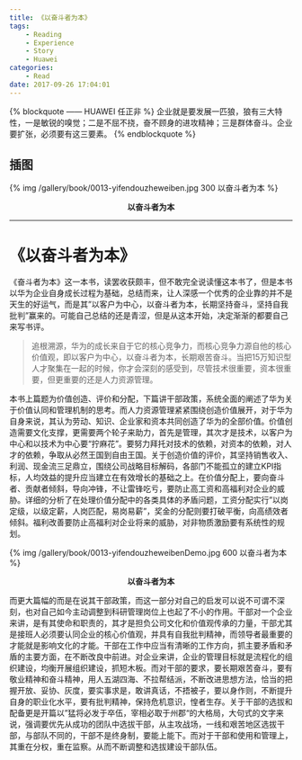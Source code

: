 ```yaml
---
title: 《以奋斗者为本》
tags:
	- Reading
	- Experience
	- Story
	- Huawei
categories:
	- Read
date: 2017-09-26 17:04:01
---
```


{% blockquote —— HUAWEI 任正非 %}
企业就是要发展一匹狼，狼有三大特性，一是敏锐的嗅觉；二是不屈不挠，奋不顾身的进攻精神；三是群体奋斗。企业要扩张，必须要有这三要素。
{% endblockquote %}

<!-- more -->

## 插图
{% img /gallery/book/0013-yifendouzheweiben.jpg 300 以奋斗者为本 %}
<p align="center"><b>以奋斗者为本</b></p>

-----

# 《以奋斗者为本》

《奋斗者为本》这一本书，读罢收获颇丰，但不敢完全说读懂这本书了，但是本书以华为企业自身成长过程为基础，总结而来，让人深感一个优秀的企业靠的并不是天生的好运气，而是其”以客户为中心，以奋斗者为本，长期坚持奋斗，坚持自我批判”赢来的。可能自己总结的还是青涩，但是从这本开始，决定渐渐的都要自己来写书评。

>追根溯源，华为的成长来自于它的核心竞争力，而核心竞争力源自他的核心价值观，即以客户为中心，以奋斗者为本，长期艰苦奋斗。当把15万知识型人才聚集在一起的时候，你才会深刻的感受到，尽管技术很重要，资本很重要，但更重要的还是人力资源管理。

本书上篇题为价值创造、评价和分配，下篇讲干部政策，系统全面的阐述了华为关于价值认同和管理机制的思考。而人力资源管理紧紧围绕创造价值展开，对于华为自身来说，其认为劳动、知识、企业家和资本共同创造了华为的全部价值。价值创造需要文化支撑，更需要两个轮子来助力，首先是管理，其次才是技术，以客户为中心和以技术为中心要“拧麻花”。要努力拜托对技术的依赖，对资本的依赖，对人才的依赖，争取从必然王国到自由王国。关于创造价值的评价，其坚持销售收入、利润、现金流三足鼎立，围绕公司战略目标解码，各部门不能孤立的建立KPI指标，人均效益的提升应当建立在有效增长的基础之上。在价值分配上，要向奋斗者、贡献者倾斜，导向冲锋，不让雷锋吃亏，要防止高工资和高福利对企业的威胁。详细的分析了在处理价值分配中的各类具体的矛盾问题，工资分配实行”以岗定级，以级定薪，人岗匹配，易岗易薪”，奖金的分配则要打破平衡，向高绩效者倾斜。福利改善要防止高福利对企业将来的威胁，对非物质激励要有系统性的规划。

{% img /gallery/book/0013-yifendouzheweibenDemo.jpg 600 以奋斗者为本 %}
<p align="center"><b>以奋斗者为本</b></p>

而更大篇幅的而是在说其干部政策，而这一部分对自己的启发可以说不可谓不深刻，也对自己如今主动调整到科研管理岗位上也起了不小的作用。干部对一个企业来讲，是有其使命和职责的，其才是担负公司文化和价值观传承的力量，干部尤其是接班人必须要认同企业的核心价值观，并具有自我批判精神，而领导者最重要的才能就是影响文化的才能。干部在工作中应当有清晰的工作方向，抓主要矛盾和矛盾的主要方面，在不断改良中前进。对企业来讲，企业的管理目标就是流程化的组织建设，均衡开展组织建设，抓短木板。而对干部的要求，要长期艰苦奋斗，要有敬业精神和奋斗精神，用人五湖四海、不拉帮结派，不断改进思想方法，恰当的把握开放、妥协、灰度，要实事求是，敢讲真话，不捂被子，要以身作则，不断提升自身的职业化水平，要有批判精神，保持危机意识，惶者生存。关于干部的选拔和配备更是开篇以”猛将必发于卒伍，宰相必取于州郡“的大格局，大句式的文字来说，强调要优先从成功的团队中选拔干部，从主攻战场，一线和艰苦地区选拔干部，与部队不同的，干部不是终身制，要能上能下。而对于干部和使用和管理上，其重在分权，重在监察。从而不断调整和选拔建设干部队伍。
